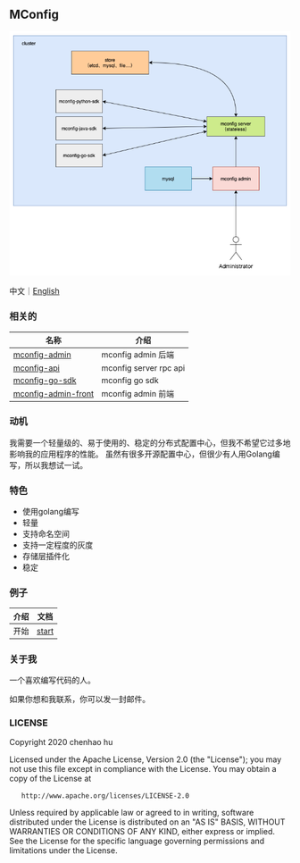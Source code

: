 ## MConfig

![mconfig](../img/mconfig.png)

中文｜[English](../../README.md)

### 相关的

| 名称                                                         | 介绍                   |
| ------------------------------------------------------------ | ---------------------- |
| [mconfig-admin](https://github.com/mhchlib/mconfig-admin)    | mconfig admin 后端     |
| [mconfig-api](https://github.com/mhchlib/mconfig-api)        | mconfig server rpc api |
| [mconfig-go-sdk](https://github.com/mhchlib/mconfig-go-sdk)  | mconfig go sdk         |
| [mconfig-admin-front](https://github.com/mhchlib/mconfig-admin-front) | mconfig admin 前端     |

### 动机

我需要一个轻量级的、易于使用的、稳定的分布式配置中心，但我不希望它过多地影响我的应用程序的性能。
虽然有很多开源配置中心，但很少有人用Golang编写，所以我想试一试。

### 特色

* 使用golang编写
* 轻量
* 支持命名空间
* 支持一定程度的灰度
* 存储层插件化
* 稳定

### 例子

| 介绍 | 文档                    |
| ----- | ---------------------- |
| 开始 | [start](docs/start.md) |



### 关于我

一个喜欢编写代码的人。

如果你想和我联系，你可以发一封邮件。

### LICENSE

   Copyright 2020 chenhao hu

   Licensed under the Apache License, Version 2.0 (the "License");
   you may not use this file except in compliance with the License.
   You may obtain a copy of the License at

       http://www.apache.org/licenses/LICENSE-2.0

   Unless required by applicable law or agreed to in writing, software
   distributed under the License is distributed on an "AS IS" BASIS,
   WITHOUT WARRANTIES OR CONDITIONS OF ANY KIND, either express or implied.
   See the License for the specific language governing permissions and
   limitations under the License.